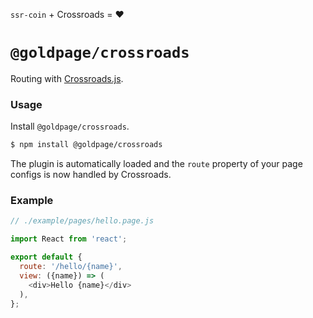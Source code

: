 <!---






    WARNING, READ THIS.
    This is a computed file. Do not edit.
    Instead, edit `/plugins/crossroads/readme.template.md` and run `npm run docs` (or `yarn docs`).












    WARNING, READ THIS.
    This is a computed file. Do not edit.
    Instead, edit `/plugins/crossroads/readme.template.md` and run `npm run docs` (or `yarn docs`).












    WARNING, READ THIS.
    This is a computed file. Do not edit.
    Instead, edit `/plugins/crossroads/readme.template.md` and run `npm run docs` (or `yarn docs`).












    WARNING, READ THIS.
    This is a computed file. Do not edit.
    Instead, edit `/plugins/crossroads/readme.template.md` and run `npm run docs` (or `yarn docs`).












    WARNING, READ THIS.
    This is a computed file. Do not edit.
    Instead, edit `/plugins/crossroads/readme.template.md` and run `npm run docs` (or `yarn docs`).






-->

`ssr-coin` + Crossroads = :heart:

# `@goldpage/crossroads`

Routing with [Crossroads.js](https://github.com/millermedeiros/crossroads.js).

### Usage

Install `@goldpage/crossroads`.

~~~bash
$ npm install @goldpage/crossroads
~~~

The plugin is automatically loaded and
the `route` property of your page configs is now handled by Crossroads.

### Example

~~~js
// ./example/pages/hello.page.js

import React from 'react';

export default {
  route: '/hello/{name}',
  view: ({name}) => (
    <div>Hello {name}</div>
  ),
};
~~~

<!---






    WARNING, READ THIS.
    This is a computed file. Do not edit.
    Instead, edit `/plugins/crossroads/readme.template.md` and run `npm run docs` (or `yarn docs`).












    WARNING, READ THIS.
    This is a computed file. Do not edit.
    Instead, edit `/plugins/crossroads/readme.template.md` and run `npm run docs` (or `yarn docs`).












    WARNING, READ THIS.
    This is a computed file. Do not edit.
    Instead, edit `/plugins/crossroads/readme.template.md` and run `npm run docs` (or `yarn docs`).












    WARNING, READ THIS.
    This is a computed file. Do not edit.
    Instead, edit `/plugins/crossroads/readme.template.md` and run `npm run docs` (or `yarn docs`).












    WARNING, READ THIS.
    This is a computed file. Do not edit.
    Instead, edit `/plugins/crossroads/readme.template.md` and run `npm run docs` (or `yarn docs`).






-->
